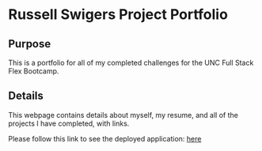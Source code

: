 # Russell Swigers Project Portfolio

## Purpose

This is a portfolio for all of my completed challenges for the UNC Full Stack Flex Bootcamp.

## Details

This webpage contains details about myself, my resume, and all of the projects I have completed, with links.

Please follow this link to see the deployed application: [here](https://scottswiger.github.io/Scotts-Portfolio/)
